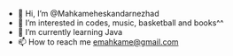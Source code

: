- 👋 Hi, I’m @Mahkameheskandarnezhad
- 👀 I’m interested in codes, music, basketball and books^^
- 🌱 I’m currently learning Java
- 📫 How to reach me emahkame@gmail.com

<!---
Mahkameheskandarnezhad/Mahkameheskandarnezhad is a ✨ special ✨ repository because its `README.md` (this file) appears on your GitHub profile.
You can click the Preview link to take a look at your changes.
--->
